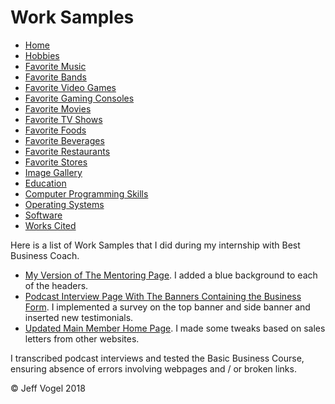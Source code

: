 <head>
	<link href="Website About Me - print.md" rel="stylesheet"/>
	</head>
<body onload = "WorkSamplesProcess()">
		<div id = "header">
			<h1>Work Samples</h1>
		</div>
		<div class="nav">
			<ul>
				<li><a href="Website About Me - Main - print.md">Home</a></li>
				<li><a href="Website About Me - Hobbies - print.md">Hobbies</a></li>
				<li><a href="Website About Me - Favorite Music - print.md">Favorite Music</a></li>
				<li><a href="Website About Me - Favorite Bands - print.md">Favorite Bands</a></li>
				<li><a href="Website About Me - Favorite Video Games - print.md">Favorite Video Games</a></li>
				<li><a href="Website About Me - Favorite Gaming Consoles - print.md">Favorite Gaming Consoles</a></li>
				<li><a href="Website About Me - Favorite Movies - print.md">Favorite Movies</a></li>
				<li><a href="Website About Me - Favorite TV Shows - print.md">Favorite TV Shows</a></li>
				<li><a href="Website About Me - Favorite Foods - print.md">Favorite Foods</a></li>
				<li><a href="Website About Me - Favorite Beverages - print.md">Favorite Beverages</a></li>
				<li><a href="Website About Me - Favorite Restaurants - print.md">Favorite Restaurants</a></li>
				<li><a href="Website About Me - Favorite Stores - print.md">Favorite Stores</a></li>
				<li><a href="Website About Me - Image Gallery - print.md">Image Gallery</a></li>
				<li><a href="Website About Me - Education - print.md">Education</a></li>
				<li><a href="Website About Me - Computer Programming Skills - print.md">Computer Programming Skills</a></li>
				<li><a href="Website About Me - Operating Systems - print.md">Operating Systems</a></li>
				<li><a href="Website About Me - Software - print.md">Software</a></li>
				<li><a href="Website About Me - Works Cited - print.md">Works Cited</a></li>
			</ul>
		</div>
		<div id = "content">
			<p>Here is a list of Work Samples that I did during my internship with Best Business Coach.</p>
			<div id = "myDivWorkSamplesElement">
				<ul>
					<li><a href="http://members.bestbusinesscoach.ca/jeff-job">My Version of The Mentoring Page</a>. I added a blue background to each of the headers.</li>
					<li><a href="http://members.bestbusinesscoach.ca/podcast-interviews">Podcast Interview Page With The Banners Containing the Business Form</a>. I implemented a survey on the top banner and side banner and inserted new testimonials.</li>
					<li><a href="http://members.bestbusinesscoach.ca/main-member-home">Updated Main Member Home Page</a>. I made some tweaks based on sales letters from other websites.</li>
				</ul>
				<p>I transcribed podcast interviews and tested the Basic Business Course, ensuring absence of errors involving webpages and / or broken links.</p>
				</ul>
			</div>
		</div>
		<div id = "footer">
			<p>&copy; Jeff Vogel 2018</p>
		</div>
	</body>
